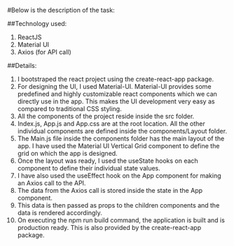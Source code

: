 #Below is the description of the task:

##Technology used:
1. ReactJS
2. Material UI
3. Axios (for API call)

##Details:
1. I bootstraped the react project using the create-react-app package.
2. For designing the UI, I used Material-UI. Material-UI provides some predefined and highly customizable react components which we can directly use in the app. This makes the UI development very easy as compared to traditional CSS styling.
3. All the components of the project reside inside the src folder.
4. Index.js, App.js and App.css are at the root location. All the other individual components are defined inside the components/Layout folder.
5. The Main.js file inside the components folder has the main layout of the app. I have used the Material UI Vertical Grid component to define the grid on which the app is designed.
6. Once the layout was ready, I used the useState hooks on each component to define their individual state values.
7. I have also used the useEffect hook on the App component for making an Axios call to the API.
8. The data from the Axios call is stored inside the state in the App component.
9. This data is then passed as props to the children components and the data is rendered accordingly.
10. On executing the npm run build command, the application is built and is production ready. This is also provided by the create-react-app package.
